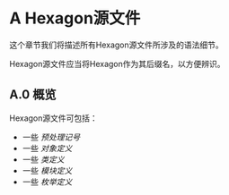 # A Hexagon源文件

这个章节我们将描述所有Hexagon源文件所涉及的语法细节。

Hexagon源文件应当将Hexagon作为其后缀名，以方便辨识。

## A.0 概览

Hexagon源文件可包括：

- 一些 *预处理记号*
- 一些 *对象定义*
- 一些 *类定义*
- 一些 *模块定义*
- 一些 *枚举定义*



